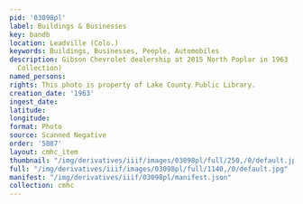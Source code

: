 ```yaml
---
pid: '03098pl'
label: Buildings & Businesses
key: bandb
location: Leadville (Colo.)
keywords: Buildings, Businesses, People, Automobiles
description: Gibson Chevrolet dealership at 2015 North Poplar in 1963 (Wingenbach
  Collection)
named_persons: 
rights: This photo is property of Lake County Public Library.
creation_date: '1963'
ingest_date: 
latitude: 
longitude: 
format: Photo
source: Scanned Negative
order: '5087'
layout: cmhc_item
thumbnail: "/img/derivatives/iiif/images/03098pl/full/250,/0/default.jpg"
full: "/img/derivatives/iiif/images/03098pl/full/1140,/0/default.jpg"
manifest: "/img/derivatives/iiif/03098pl/manifest.json"
collection: cmhc
---
```

